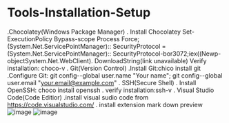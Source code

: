 # Tools-Installation-Setup
.Chocolatey(Windows Package Manager)
   . Install Chocolatey
       Set-ExecutionPolicy Bypass-scope Process
       Force;(System.Net.ServicePointManager)::
       SecurityProtocol =(System.Net.ServicePointManager)::
       SecurityProtocol-bor3072;iex((Newp-objectSystem.Net.WebClient).
       DownloadString(link unavailable)
       Verify installation: choco-v
   . Git(Version Control)
       .Install Git:chico install git
       .Configure Git: git config--global user.name
        "Your name";  git config--global user.email
        "your.email@example.com"
   . SSH(Secure Shell)
       . Install OpenSSH: choco install openssh
       . verify installation:ssh-v 
   . Visual Studio Code(Code Editior)
       .install visual sudio code from https://code.visualstudio.com/
       . install extension
            mark down preview
            ![image](https://github.com/user-attachments/assets/e4d4af3e-0ffa-447f-a0b2-d431716bb563)
            ![image](https://github.com/user-attachments/assets/ed7708f5-ca79-41e2-996f-30963cdd4dea)


